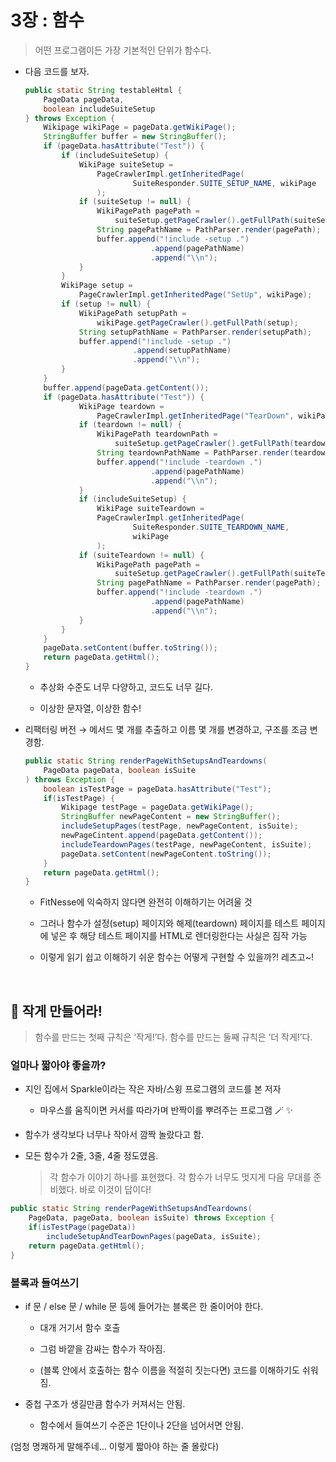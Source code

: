 # 3장 : 함수

> 어떤 프로그램이든 가장 기본적인 단위가 함수다.
> 
- 다음 코드를 보자.
    
    ```java
    public static String testableHtml {
        PageData pageData,
        boolean includeSuiteSetup
    } throws Exception {
        Wikipage wikiPage = pageData.getWikiPage();
        StringBuffer buffer = new StringBuffer();
        if (pageData.hasAttribute("Test")) {
            if (includeSuiteSetup) {
                WikiPage suiteSetup = 
                    PageCrawlerImpl.getInheritedPage(
                            SuiteResponder.SUITE_SETUP_NAME, wikiPage
                    );
                if (suiteSetup != null) {
                    WikiPagePath pagePath =
                        suiteSetup.getPageCrawler().getFullPath(suiteSetup);
                    String pagePathName = PathParser.render(pagePath);
                    buffer.append("!include -setup .")
                                .append(pagePathName)
                                .append("\\n");
                }
            }
            WikiPage setup =
                PageCrawlerImpl.getInheritedPage("SetUp", wikiPage);
            if (setup != null) {
                WikiPagePath setupPath =
                    wikiPage.getPageCrawler().getFullPath(setup);
                String setupPathName = PathParser.render(setupPath);
                buffer.append("!include -setup .")
                            .append(setupPathName)
                            .append("\\n");
            }
        }
        buffer.append(pageData.getContent());
        if (pageData.hasAttribute("Test")) {
                WikiPage teardown = 
                    PageCrawlerImpl.getInheritedPage("TearDown", wikiPage);
                if (teardown != null) {
                    WikiPagePath teardownPath =
                        suiteSetup.getPageCrawler().getFullPath(teardown);
                    String teardownPathName = PathParser.render(teardownPath);
                    buffer.append("!include -teardown .")
                                .append(pagePathName)
                                .append("\\n");
                }
                if (includeSuiteSetup) {
                    WikiPage suiteTeardown = 
                    PageCrawlerImpl.getInheritedPage(
                            SuiteResponder.SUITE_TEARDOWN_NAME,
                            wikiPage
                    );
                if (suiteTeardown != null) {
                    WikiPagePath pagePath =
                        suiteSetup.getPageCrawler().getFullPath(suiteTeardown);
                    String pagePathName = PathParser.render(pagePath);
                    buffer.append("!include -teardown .")
                                .append(pagePathName)
                                .append("\\n");
                }
            }
        }
        pageData.setContent(buffer.toString());
        return pageData.getHtml();
    }
    ```

    - 추상화 수준도 너무 다양하고, 코드도 너무 길다.
  
    - 이상한 문자열, 이상한 함수!
- 리팩터링 버전 → 메서드 몇 개를 추출하고 이름 몇 개를 변경하고, 구조를 조금 변경함.
    
    ```java
    public static String renderPageWithSetupsAndTeardowns(
    	PageData pageData, boolean isSuite
    ) throws Exception {
    	boolean isTestPage = pageData.hasAttribute("Test");
    	if(isTestPage) {
    		Wikipage testPage = pageData.getWikiPage();
    		StringBuffer newPageContent = new StringBuffer();
    		includeSetupPages(testPage, newPageContent, isSuite);
    		newPageCintent.append(pageData.getContent());
    		includeTeardownPages(testPage, newPageContent, isSuite);
    		pageData.setContent(newPageContent.toString());
    	}
    	return pageData.getHtml();
    }
    ```
    
    - FitNesse에 익숙하지 않다면 완전히 이해하기는 어려울 것

    - 그러나 함수가 설정(setup) 페이지와 해제(teardown) 페이지를 테스트 페이지에 넣은 후 해당 테스트 페이지를 HTML로 렌더링한다는 사실은 짐작 가능
    - 이렇게 읽기 쉽고 이해하기 쉬운 함수는 어떻게 구현할 수 있을까?! 레츠고~!

<br>

## 📌 작게 만들어라!

> 함수를 만드는 첫째 규칙은 ‘작게!’다. 함수를 만드는 둘째 규칙은 ‘더 작게!’다.
> 

### 얼마나 짧아야 좋을까?

- 지인 집에서 Sparkle이라는 작은 자바/스윙 프로그램의 코드를 본 저자
    - 마우스를 움직이면 커서를 따라가며 반짝이를 뿌려주는 프로그램 🪄 ✨
- 함수가 생각보다 너무나 작아서 깜짝 놀랐다고 함.
- 모든 함수가 2줄, 3줄, 4줄 정도였음.
    
    > 각 함수가 이야기 하나를 표현했다. 각 함수가 너무도 멋지게 다음 무대를 준비했다. 바로 이것이 답이다!
    > 

```java
public static String renderPageWithSetupsAndTeardowns(
    PageData, pageData, boolean isSuite) throws Exception {
    if(isTestPage(pageData))
        includeSetupAndTearDownPages(pageData, isSuite);
    return pageData.getHtml();
}
```

### 블록과 들여쓰기

- if 문 / else 문 / while 문 등에 들어가는 블록은 한 줄이어야 한다.
    - 대개 거기서 함수 호출
  
    - 그럼 바깥을 감싸는 함수가 작아짐.
    - (블록 안에서 호출하는 함수 이름을 적절히 짓는다면) 코드를 이해하기도 쉬워짐.
- 중첩 구조가 생길만큼 함수가 커져서는 안됨.

    - 함수에서 들여쓰기 수준은 1단이나 2단을 넘어서면 안됨.

(엄청 명쾌하게 말해주네… 이렇게 짧아야 하는 줄 몰랐다)